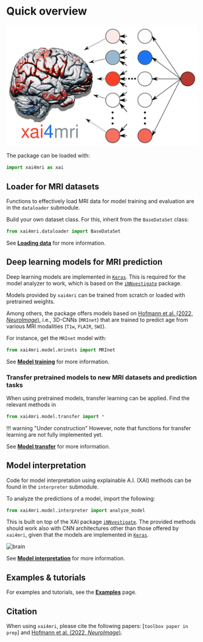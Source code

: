 # Quick overview

![xai4mri logo](xai4mri.svg)


The package can be loaded with:

```python
import xai4mri as xai
```

## Loader for MRI datasets

Functions to effectively load MRI data for model training and evaluation are in the `dataloader` submodule.

Build your own dataset class. For this, inherit from the `BaseDataSet` class:

```python
from xai4mri.dataloader import BaseDataSet
```

See [**Loading data**](dataloading.md) for more information.

## Deep learning models for MRI prediction

Deep learning models are implemented in [`Keras`](https://www.tensorflow.org/guide/keras).
This is required for the model analyzer to work,
which is based on the [`iNNvestigate`](https://github.com/albermax/innvestigate) package.

Models provided by `xai4mri` can be trained from scratch or loaded with pretrained weights.

Among others, the package offers models based on
[Hofmann et al. (2022, *NeuroImage*)](https://doi.org/10.1016/j.neuroimage.2022.119504),
i.e., 3D-CNNs (`MRInet`) that are trained to predict age from various MRI modalities (`T1w`, `FLAIR`, `SWI`).

For instance, get the `MRInet` model with:

```python
from xai4mri.model.mrinets import MRInet
```

See [**Model training**](models.md) for more information.

### Transfer pretrained models to new MRI datasets and prediction tasks

When using pretrained models, transfer learning can be applied. Find the relevant methods in

```python
from xai4mri.model.transfer import *
```

!!! warning "Under construction"
    However, note that functions for transfer learning are not fully implemented yet.

See [**Model transfer**](transfer.md) for more information.

## Model interpretation

Code for model interpretation using explainable A.I. (XAI) methods can be found in the `interpreter` submodule.

To analyze the predictions of a model, import the following:

```python
from xai4mri.model.interpreter import analyze_model
```

This is built on top of the XAI package [`iNNvestigate`](https://github.com/albermax/innvestigate).
The provided methods should work also with CNN architectures other than those offered by `xai4mri`,
given that the models are implemented in [`Keras`](https://www.tensorflow.org/guide/keras).

![brain](assets/images/favicon.ico)

See [**Model interpretation**](interpretation.md) for more information.

## Examples & tutorials

For examples and tutorials, see the [**Examples**](examples.md) page.

## Citation

When using `xai4mri`, please cite the following papers:
[`toolbox paper in prep`] and [Hofmann et al. (2022, *NeuroImage*)](https://doi.org/10.1016/j.neuroimage.2022.119504).
